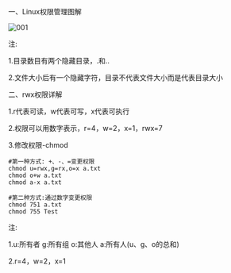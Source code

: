 一、Linux权限管理图解

![001](D:\Linux_Notes\Linux权限管理\001.png)

注:

1.目录数目有两个隐藏目录，.和..

2.文件大小后有一个隐藏字符，目录不代表文件大小而是代表目录大小

二、rwx权限详解

1.r代表可读，w代表可写，x代表可执行

2.权限可以用数字表示，r=4，w=2，x=1，rwx=7

3.修改权限-chmod

```shell
#第一种方式: +、-、=变更权限
chmod u=rwx,g=rx,o=x a.txt
chmod o+w a.txt
chmod a-x a.txt

#第二种方式:通过数字变更权限
chmod 751 a.txt
chmod 755 Test
```

注:

1.u:所有者 g:所有组 o:其他人 a:所有人(u、g、o的总和)

2.r=4，w=2，x=1
